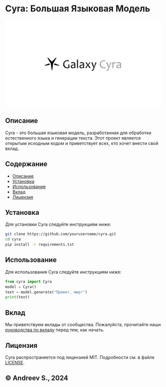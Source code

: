 # Cyra: Большая Языковая Модель

![Cyra Logo](logo.png)

## Описание

Cyra - это большая языковая модель, разработанная для обработки естественного языка и генерации текста. Этот проект является открытым исходным кодом и приветствует всех, кто хочет внести свой вклад.

## Содержание

- [Описание](#описание)
- [Установка](#установка)
- [Использование](#использование)
- [Вклад](#вклад)
- [Лицензия](#лицензия)

## Установка

Для установки Cyra следуйте инструкциям ниже:

```bash
git clone https://github.com/yourusername/cyra.git
cd cyra
pip install -r requirements.txt
```

## Использование

Для использования Cyra следуйте инструкциям ниже:

```python
from cyra import Cyra
model = Cyra()
text = model.generate("Привет, мир!")
print(text)
```

## Вклад

Мы приветствуем вклады от сообщества. Пожалуйста, прочитайте наши [руководства по вкладу](CONTRIBUTING.md) перед тем, как начать.

## Лицензия

Cyra распространяется под лицензией MIT. Подробности см. в файле [LICENSE](LICENSE).

## © Andreev S., 2024
